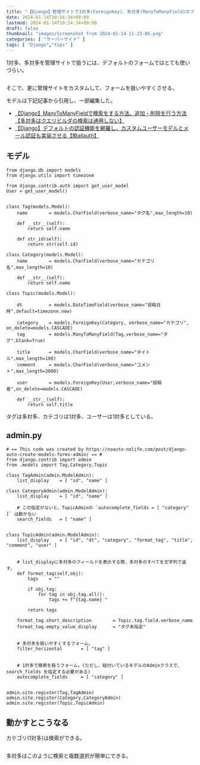 ```yaml
---
title: "【Django】管理サイトで1対多(ForeignKey)、多対多(ManyToManyField)のフォームを扱いやすくする【admin】"
date: 2024-01-14T10:54:34+09:00
lastmod: 2024-01-14T10:54:34+09:00
draft: false
thumbnail: "images/Screenshot from 2024-01-14 11-23-06.png"
categories: [ "サーバーサイド" ]
tags: [ "Django","tips" ]
---
```



1対多、多対多を管理サイトで扱うには、デフォルトのフォームではとても使いづらい。

<div class="img-center"><img src="/images/Screenshot from 2024-01-14 11-10-11.png" alt=""></div>

そこで、更に管理サイトをカスタムして、フォームを扱いやすくさせる。

モデルは下記記事から引用し、一部編集した。


- [【Django】ManyToManyFieldで検索をする方法、追加・削除を行う方法【多対多はクエリビルダの検索は通用しない】](/post/django-m2m-search-and-add/)
- [【Django】デフォルトの認証機能を網羅し、カスタムユーザーモデルとメール認証も実装させる【脱allauth】](/post/django-auth-not-allauth-add-custom-user-model/)


## モデル


```
from django.db import models
from django.utils import timezone

from django.contrib.auth import get_user_model
User = get_user_model()


class Tag(models.Model):
    name        = models.CharField(verbose_name="タグ名",max_length=10)

    def __str__(self):
        return self.name

    def str_id(self):
        return str(self.id)

class Category(models.Model):
    name        = models.CharField(verbose_name="カテゴリ名",max_length=10)

    def __str__(self):
        return self.name

class Topic(models.Model):

    dt          = models.DateTimeField(verbose_name="投稿日時",default=timezone.now)

    category    = models.ForeignKey(Category, verbose_name="カテゴリ", on_delete=models.CASCADE)
    tag         = models.ManyToManyField(Tag,verbose_name="タグ",blank=True)

    title       = models.CharField(verbose_name="タイトル",max_length=100)
    comment     = models.CharField(verbose_name="コメント",max_length=2000)

    user        = models.ForeignKey(User,verbose_name="投稿者",on_delete=models.CASCADE)

    def __str__(self):
        return self.title
```


タグは多対多、カテゴリは1対多、ユーザーは1対多としている。



## admin.py



```
# == This code was created by https://noauto-nolife.com/post/django-auto-create-models-forms-admin/ == #
from django.contrib import admin
from .models import Tag,Category,Topic

class TagAdmin(admin.ModelAdmin):
    list_display	= [ "id", "name" ]

class CategoryAdmin(admin.ModelAdmin):
    list_display	= [ "id", "name" ]
    
    # この指定がないと、TopicAdminの `autocomplete_fields = [ "category" ]` は動かない
    search_fields   = [ "name" ]


class TopicAdmin(admin.ModelAdmin):
    list_display	= [ "id", "dt", "category", "format_tag", "title", "comment", "user" ]


    # list_displayに多対多のフィールドを表示する際、多対多のすべてを文字列で返す。
    def format_tag(self,obj):
        tags    = ""

        if obj.tag:
            for tag in obj.tag.all():
                tags += f"{tag.name} "

        return tags

    format_tag.short_description        = Topic.tag.field.verbose_name
    format_tag.empty_value_display      = "タグ未指定"


    # 多対多を扱いやすくするフォーム。
    filter_horizontal       = [ "tag" ]


    # 1対多で検索を扱うフォーム。(ただし、紐付いているモデルのAdminクラスで、search_fields を指定する必要がある)
    autocomplete_fields     = [ "category" ]


admin.site.register(Tag,TagAdmin)
admin.site.register(Category,CategoryAdmin)
admin.site.register(Topic,TopicAdmin)
```


## 動かすとこうなる

カテゴリ(1対多)は検索ができる。

<div class="img-center"><img src="/images/Screenshot from 2024-01-14 11-23-06.png" alt=""></div>


多対多はこのように検索と複数選択が簡単にできる。

<div class="img-center"><img src="/images/Screenshot from 2024-01-14 11-22-54.png" alt=""></div>









